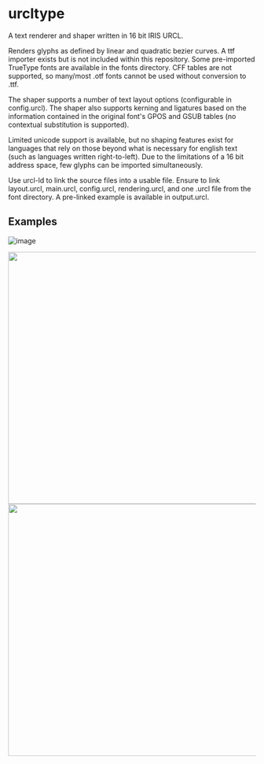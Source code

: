 # urcltype

A text renderer and shaper written in 16 bit IRIS URCL.

Renders glyphs as defined by linear and quadratic bezier curves. A ttf importer exists but is not included within this repository. Some pre-imported TrueType fonts are available in the fonts directory. CFF tables are not supported, so many/most .otf fonts cannot be used without conversion to .ttf.

The shaper supports a number of text layout options (configurable in config.urcl). The shaper also supports kerning and ligatures based on the information contained in the original font's GPOS and GSUB tables (no contextual substitution is supported).

Limited unicode support is available, but no shaping features exist for languages that rely on those beyond what is necessary for english text (such as languages written right-to-left). Due to the limitations of a 16 bit address space, few glyphs can be imported simultaneously.

Use urcl-ld to link the source files into a usable file. Ensure to link layout.urcl, main.urcl, config.urcl, rendering.urcl, and one .urcl file from the font directory. A pre-linked example is available in output.urcl.

## Examples

![image](https://github.com/user-attachments/assets/08a4afb2-c9c7-448f-9e6a-801cab2352ba)

<img width="512" src="https://github.com/user-attachments/assets/27a668c4-4291-4c0a-acd1-a40b7b843c8a" />

<img width="512" src="https://github.com/user-attachments/assets/a34f7233-8e81-4f6f-bcb1-38b22ca85a90" />
